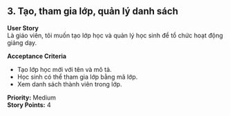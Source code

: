 ## 3. Tạo, tham gia lớp, quản lý danh sách

**User Story**  
Là giáo viên, tôi muốn tạo lớp học và quản lý học sinh để tổ chức hoạt động giảng dạy.

**Acceptance Criteria**

- Tạo lớp học mới với tên và mô tả.
- Học sinh có thể tham gia lớp bằng mã lớp.
- Xem danh sách thành viên trong lớp.

**Priority:** Medium  
**Story Points:** 4
